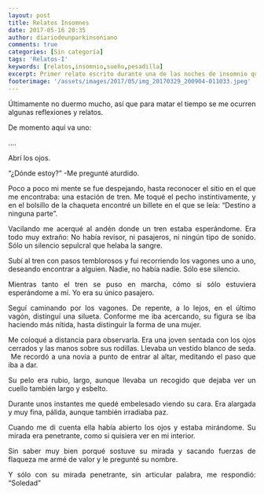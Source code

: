 ```yaml
---
layout: post
title: Relatos Insomnes
date: 2017-05-16 20:35
author: diariodeunparkinsoniano
comments: true
categories: [Sin categoría]
tags: 'Relatos-I'
keywords: [relatos,insomnio,sueño,pesadilla]
excerpt: Primer relato escrito durante una de las noches de insomnio que provoca la Enfermedad de Parkinson
footerimage: '/assets/images/2017/05/img_20170329_200904-011033.jpeg'
---
```

<p style="text-align:justify;">Últimamente no duermo mucho, así que para matar el tiempo se me ocurren algunas reflexiones y relatos.</p>
<p style="text-align:justify;">De momento aquí va uno:</p>
<p style="text-align:justify;">….</p>
<p style="text-align:justify;">Abrí los ojos.</p>
<p style="text-align:justify;">“¿Dónde estoy?” -Me pregunté aturdido.</p>
<p style="text-align:justify;">Poco a poco mi mente se fue despejando, hasta reconocer el sitio en el que me encontraba: una estación de tren. Me toqué el pecho instintivamente, y en el bolsillo de la chaqueta encontré un billete en el que se leía: “Destino a ninguna parte”.</p>
<p style="text-align:justify;">Vacilando me acerqué al andén donde un tren estaba esperándome. Era todo muy extraño: No había revisor, ni pasajeros, ni ningún tipo de sonido. Sólo un silencio sepulcral que helaba la sangre.</p>
<p style="text-align:justify;">Subí al tren con pasos temblorosos y fui recorriendo los vagones uno a uno, deseando encontrar a alguien. Nadie, no había nadie. Sólo ese silencio.</p>
<p style="text-align:justify;">Mientras tanto el tren se puso en marcha, cómo si sólo estuviera esperándome a mí. Yo era su único pasajero.</p>
<p style="text-align:justify;">Seguí caminando por los vagones. De repente, a lo lejos, en el último vagón, distinguí una silueta. Conforme me iba acercando, su figura se iba haciendo más nítida, hasta distinguir la forma de una mujer.</p>
<p style="text-align:justify;">Me coloqué a distancia para observarla. Era una joven sentada con los ojos cerrados y las manos sobre sus rodillas. Llevaba un vestido blanco de seda.  Me recordó a una novia a punto de entrar al altar, meditando el paso que iba a dar.</p>
<p style="text-align:justify;">Su pelo era rubio, largo, aunque llevaba un recogido que dejaba ver un cuello también largo y esbelto.</p>
<p style="text-align:justify;">Durante unos instantes me quedé embelesado viendo su cara. Era alargada y muy fina, pálida, aunque también irradiaba paz.</p>
<p style="text-align:justify;">Cuando me di cuenta ella había abierto los ojos y estaba mirándome. Su mirada era penetrante, como si quisiera ver en mi interior.</p>
<p style="text-align:justify;">Sin saber muy bien porqué sostuve su mirada y sacando fuerzas de flaqueza me armé de valor y le pregunté su nombre.</p>
<p style="text-align:justify;">Y sólo con su mirada penetrante, sin articular palabra, me respondió: “Soledad”</p>
